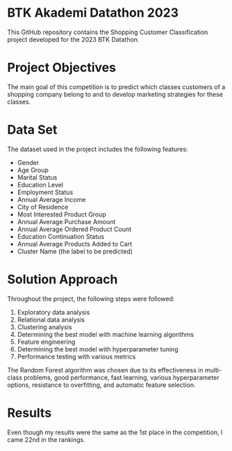 # BTK Akademi Datathon 2023
This GitHub repository contains the Shopping Customer Classification project developed for the 2023 BTK Datathon.

# Project Objectives
The main goal of this competition is to predict which classes customers of a shopping company belong to and to develop marketing strategies for these classes.

# Data Set
The dataset used in the project includes the following features:

* Gender
* Age Group
* Marital Status
* Education Level
* Employment Status
* Annual Average Income
* City of Residence
* Most Interested Product Group
* Annual Average Purchase Amount
* Annual Average Ordered Product Count
* Education Continuation Status
* Annual Average Products Added to Cart
* Cluster Name (the label to be predicted)

# Solution Approach

Throughout the project, the following steps were followed:

1. Exploratory data analysis
2. Relational data analysis
3. Clustering analysis
4. Determining the best model with machine learning algorithms
5. Feature engineering
6. Determining the best model with hyperparameter tuning
7. Performance testing with various metrics

The Random Forest algorithm was chosen due to its effectiveness in multi-class problems, good performance, fast learning, various hyperparameter options, resistance to overfitting, and automatic feature selection.

# Results
Even though my results were the same as the 1st place in the competition, I came 22nd in the rankings.
